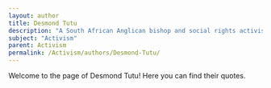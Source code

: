 ```yaml
---
layout: author
title: Desmond Tutu
description: "A South African Anglican bishop and social rights activist, Tutu is known for his role in the fight against apartheid and for LGBTQ rights."
subject: "Activism"
parent: Activism
permalink: /Activism/authors/Desmond-Tutu/
---
```


Welcome to the page of Desmond Tutu! Here you can find their quotes.
